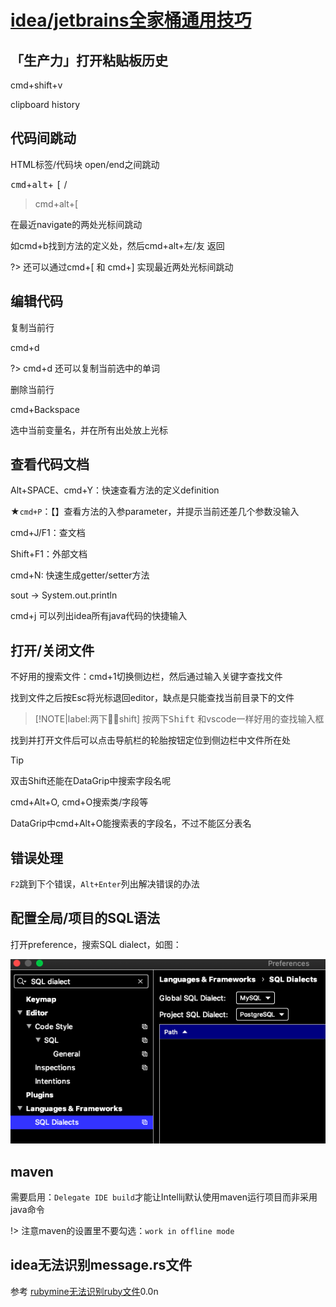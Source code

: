 # [idea/jetbrains全家桶通用技巧](/archive/intellij_idea/idea.md)

## 「生产力」打开粘贴板历史

cmd+shift+v

clipboard history

## 代码间跳动

<i class="fa fa-hashtag"></i>
HTML标签/代码块 open/end之间跳动

<kbd>cmd</kbd>+<kbd>alt</kbd>+ <kbd>[</kbd> / <kbd></kbd>

> cmd+alt+[

<i class="fa fa-hashtag"></i>
在最近navigate的两处光标间跳动

如cmd+b找到方法的定义处，然后cmd+alt+左/友 返回

?> 还可以通过cmd+\[ 和 cmd+] 实现最近两处光标间跳动

## 编辑代码

<i class="fa fa-hashtag"></i>
复制当前行

cmd+d

?> cmd+d 还可以复制当前选中的单词

<i class="fa fa-hashtag"></i>
删除当前行

cmd+Backspace

<i class="fa fa-hashtag"></i>
选中当前变量名，并在所有出处放上光标

## 查看代码文档

Alt+SPACE、cmd+Y：快速查看方法的定义definition

★`cmd+P`：【】查看方法的入参parameter，并提示当前还差几个参数没输入

cmd+J/F1：查文档

Shift+F1：外部文档

cmd+N: 快速生成getter/setter方法

<i class="fa fa-hashtag"></i>
sout -> System.out.println

cmd+j 可以列出idea所有java代码的快捷输入

## 打开/关闭文件

不好用的搜索文件：cmd+1切换侧边栏，然后通过输入关键字查找文件

找到文件之后按Esc将光标退回editor，缺点是只能查找当前目录下的文件

> [!NOTE|label:两下￿￿shift]
> 按两下<kbd>Shift</kbd> 和vscode一样好用的查找输入框

找到并打开文件后可以点击导航栏的轮胎按钮定位到侧边栏中文件所在处

> [!TIP]
> 双击Shift还能在DataGrip中搜索字段名呢

cmd+Alt+O, cmd+O搜索类/字段等

DataGrip中cmd+Alt+O能搜索表的字段名，不过不能区分表名

## 错误处理

`F2`跳到下个错误，`Alt+Enter`列出解决错误的办法

## 配置全局/项目的SQL语法

打开preference，搜索SQL dialect，如图：

![](idea_sql_dialect.png)

## maven

需要启用：`Delegate IDE build`才能让Intellij默认使用maven运行项目而非采用java命令

!> 注意maven的设置里不要勾选：`work in offline mode`

## idea无法识别message.rs文件

参考 [rubymine无法识别ruby文件](/2019/11_2/rubymine_not_recognize_rb.md)0.0n